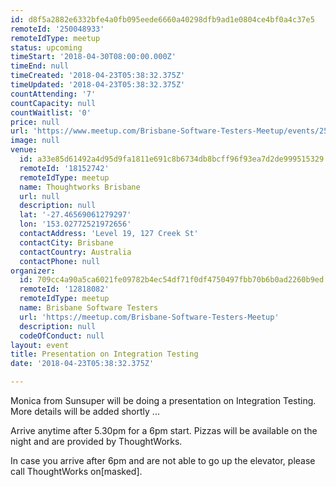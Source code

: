 ```yaml
---
id: d8f5a2882e6332bfe4a0fb095eede6660a40298dfb9ad1e0804ce4bf0a4c37e5
remoteId: '250048933'
remoteIdType: meetup
status: upcoming
timeStart: '2018-04-30T08:00:00.000Z'
timeEnd: null
timeCreated: '2018-04-23T05:38:32.375Z'
timeUpdated: '2018-04-23T05:38:32.375Z'
countAttending: '7'
countCapacity: null
countWaitlist: '0'
price: null
url: 'https://www.meetup.com/Brisbane-Software-Testers-Meetup/events/250048933/'
image: null
venue:
  id: a33e85d61492a4d95d9fa1811e691c8b6734db8bcff96f93ea7d2de999515329
  remoteId: '18152742'
  remoteIdType: meetup
  name: Thoughtworks Brisbane
  url: null
  description: null
  lat: '-27.46569061279297'
  lon: '153.02772521972656'
  contactAddress: 'Level 19, 127 Creek St'
  contactCity: Brisbane
  contactCountry: Australia
  contactPhone: null
organizer:
  id: 709cc4a90a5ca6021fe09782b4ec54df71f0df4750497fbb70b6b0ad2260b9ed
  remoteId: '12818082'
  remoteIdType: meetup
  name: Brisbane Software Testers
  url: 'https://meetup.com/Brisbane-Software-Testers-Meetup'
  description: null
  codeOfConduct: null
layout: event
title: Presentation on Integration Testing
date: '2018-04-23T05:38:32.375Z'

---
```

<p>Monica from Sunsuper will be doing a presentation on Integration Testing. More details will be added shortly ...</p> <p>Arrive anytime after 5.30pm for a 6pm start. Pizzas will be available on the night and are provided by ThoughtWorks.</p> <p>In case you arrive after 6pm and are not able to go up the elevator, please call ThoughtWorks on[masked].</p>
